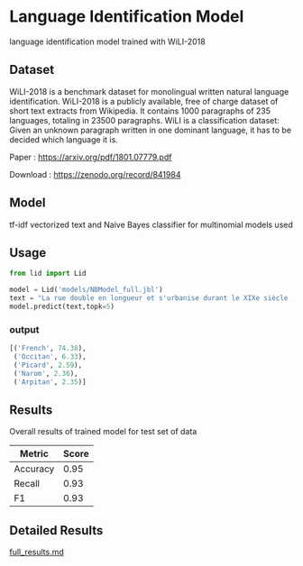 # Language Identification Model

language identification model trained with WiLI-2018

## Dataset

WiLI-2018 is a benchmark dataset for monolingual written natural language identification. WiLI-2018 is a publicly available, free of charge dataset of short text extracts from Wikipedia. It contains 1000 paragraphs of 235 languages, totaling in 23500 paragraphs. WiLI is a classification dataset: Given an unknown paragraph written in one dominant language, it has to be decided which language it is.

Paper :  https://arxiv.org/pdf/1801.07779.pdf

Download : https://zenodo.org/record/841984

## Model 

tf-idf vectorized text and  Naive Bayes classifier for multinomial models used 

## Usage

```python
from lid import Lid

model = Lid('models/NBModel_full.jbl')
text = "La rue double en longueur et s'urbanise durant le XIXe siècle ; plusieurs usines et ateliers s'y installent."
model.predict(text,topk=5)

```
### output 

```python
[('French', 74.38),
 ('Occitan', 6.33),
 ('Picard', 2.59),
 ('Narom', 2.36),
 ('Arpitan', 2.35)]
```

## Results

Overall results of trained model for test set of data

| Metric   | Score |
|----------|-------|
| Accuracy | 0.95  |
| Recall   | 0.93  |
| F1       | 0.93  |

## Detailed Results 

[full_results.md](full_results.md)


